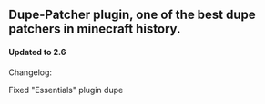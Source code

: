 ## Dupe-Patcher plugin, one of the best dupe patchers in minecraft history.
#### Updated to 2.6

Changelog:

Fixed "Essentials" plugin dupe
